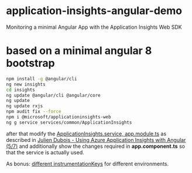 # application-insights-angular-demo
Monitoring a minimal Angular App with the Application Insights Web SDK

# based on a minimal angular 8 bootstrap

```bash
npm install -g @angular/cli
ng new insights
cd insights
ng update @angular/cli @angular/core
ng update
ng update rxjs
npm audit fix --force
npm i @microsoft/applicationinsights-web
ng g service services/common/ApplicationInsights
```

after that modify the [ApplicationInsights.service, app.module.ts](https://github.com/dmnk/application-insights-angular-demo/commit/d602fd01153b614e49b9d195b8286017520308e8) as described in [Julien Dubois - Using Azure Application Insights with Angular (5/7)](https://dev.to/azure/using-azure-application-insights-with-angular-5-7-4kej) and additionally show the changes required in  **app.component.ts** so that the service is actually used.

As bonus: [different instrumentationKeys](https://github.com/dmnk/application-insights-angular-demo/commit/ed1da771e26393a6f3eb9a2088dbc70328dc2980) for different environments.